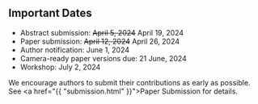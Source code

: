 ## Important Dates

* Abstract submission: <s>April 5, 2024</s> April 19, 2024
* Paper submission: <s>April 12, 2024</s> April 26, 2024
* Author notification: June 1, 2024
* Camera-ready paper versions due: 21 June, 2024
* Workshop: July 2, 2024

We encourage authors to submit their contributions as early as possible. See <a href="{{ "submission.html" }}">Paper Submission</a>
for details.
